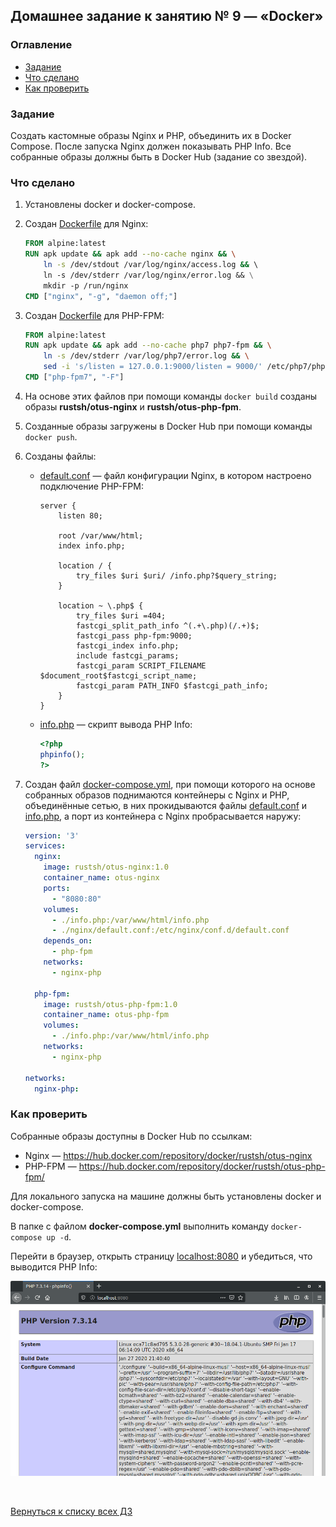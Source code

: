 ## Домашнее задание к занятию № 9 — «Docker»    <!-- omit in toc -->

### Оглавление  <!-- omit in toc -->

- [Задание](#Задание)
- [Что сделано](#Что-сделано)
- [Как проверить](#Как-проверить)

### Задание

Создать кастомные образы Nginx и PHP, объединить их в Docker Compose. После запуска Nginx должен показывать PHP Info. Все собранные образы должны быть в Docker Hub (задание со звездой).

### Что сделано

1. Установлены docker и docker-compose.
2. Создан [Dockerfile](nginx/Dockerfile) для Nginx:

    ```dockerfile
    FROM alpine:latest
    RUN apk update && apk add --no-cache nginx && \
        ln -s /dev/stdout /var/log/nginx/access.log && \ 
        ln -s /dev/stderr /var/log/nginx/error.log && \
        mkdir -p /run/nginx
    CMD ["nginx", "-g", "daemon off;"]
    ```

3. Создан [Dockerfile](php-fpm/Dockerfile) для PHP-FPM:

    ```dockerfile
    FROM alpine:latest
    RUN apk update && apk add --no-cache php7 php7-fpm && \
        ln -s /dev/stderr /var/log/php7/error.log && \
        sed -i 's/listen = 127.0.0.1:9000/listen = 9000/' /etc/php7/php-fpm.d/www.conf
    CMD ["php-fpm7", "-F"]
    ```

4. На основе этих файлов при помощи команды `docker build` созданы образы **rustsh/otus-nginx** и **rustsh/otus-php-fpm**.
5. Созданные образы загружены в Docker Hub при помощи команды `docker push`.
6. Созданы файлы:

   - [default.conf](nginx/default.conf) — файл конфигурации Nginx, в котором настроено подключение PHP-FPM:
        
     ```nginx
     server {
         listen 80;
 
         root /var/www/html;
         index info.php;
 
         location / {
             try_files $uri $uri/ /info.php?$query_string;
         }
 
         location ~ \.php$ {
             try_files $uri =404;
             fastcgi_split_path_info ^(.+\.php)(/.+)$;
             fastcgi_pass php-fpm:9000;
             fastcgi_index info.php;
             include fastcgi_params;
             fastcgi_param SCRIPT_FILENAME $document_root$fastcgi_script_name;
             fastcgi_param PATH_INFO $fastcgi_path_info;
         }
     }
     ```

   - [info.php](info.php) — скрипт вывода PHP Info:

     ```php
     <?php
     phpinfo();
     ?>
     ```

7. Создан файл [docker-compose.yml](docker-compose.yml), при помощи которого на основе собранных образов поднимаются контейнеры с Nginx и PHP, объединённые сетью, в них прокидываются файлы [default.conf](nginx/default.conf) и [info.php](info.php), а порт из контейнера с Nginx пробрасывается наружу:

    ```yml
    version: '3'
    services:
      nginx:
        image: rustsh/otus-nginx:1.0
        container_name: otus-nginx
        ports:
          - "8080:80"
        volumes:
          - ./info.php:/var/www/html/info.php
          - ./nginx/default.conf:/etc/nginx/conf.d/default.conf
        depends_on:
          - php-fpm
        networks:
          - nginx-php
      
      php-fpm:
        image: rustsh/otus-php-fpm:1.0
        container_name: otus-php-fpm
        volumes:
          - ./info.php:/var/www/html/info.php
        networks:
          - nginx-php

    networks:
      nginx-php:
    ```

### Как проверить

Собранные образы доступны в Docker Hub по ссылкам:

- Nginx — https://hub.docker.com/repository/docker/rustsh/otus-nginx
- PHP-FPM — https://hub.docker.com/repository/docker/rustsh/otus-php-fpm/

Для локального запуска на машине должны быть установлены docker и docker-compose.

В папке с файлом **docker-compose.yml** выполнить команду `docker-compose up -d`.

Перейти в браузер, открыть страницу [localhost:8080](http://localhost:8080/) и убедиться, что выводится PHP Info:

![](phpinfo.png)

<br/>

[Вернуться к списку всех ДЗ](../README.md)